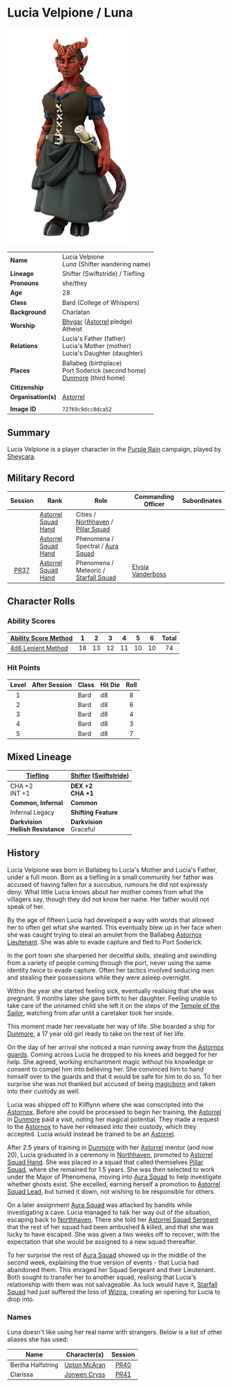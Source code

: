 # Lucia Velpione / Luna

<img src="https://raw.githubusercontent.com/jesskelsall/astarus-images/main/characters/portraits/72769c9dcc8dca52.png" height="500" />

|||
| --- | --- |
| **Name** | Lucia Velpione<br>*Luna* (Shifter wandering name) | character.4
| **Lineage** | Shifter (Swiftstride) / Tiefling |
| **Pronouns** | she/they |
| **Age** | 28 |
| **Class** | Bard (College of Whispers) |
| **Background** | Charlatan |
| **Worship** | [Bhygar](../gods/deities/bhygar.md) ([Astorrel](../organisations/astorrel/astorrel.md) pledge)<br>Atheist |
| **Relations** | Lucia's Father (father)<br>Lucia's Mother (mother)<br>Lucia's Daughter (daughter) |
| **Places** | Ballabeg (birthplace)<br>Port Soderick (second home)<br>[Dunmore](../places/cities/dunmore.md) (third home) |
| **Citizenship** | |
| **Organisation(s)** | [Astorrel](../organisations/astorrel/astorrel.md) |
|||
| **Image ID** | `72769c9dcc8dca52` |

## Summary

Lucia Velpione is a player character in the [Purple Rain](../campaigns/C1-purple-rain.md) campaign, played by [Sheycara](../players/sheycara.md).

## Military Record

| Session | Rank | Role | Commanding Officer | Subordinates |
|:---:| --- | --- | --- | --- |
|| [Astorrel Squad Hand](../organisations/astorrel/ranks/astorrel-squad-hand.md) | Cities / [Northhaven](../places/cities/northhaven.md) / [Pillar Squad](../organisations/astorrel/squads/pillar-squad.md) |||
|| [Astorrel Squad Hand](../organisations/astorrel/ranks/astorrel-squad-hand.md) | Phenomena / Spectral / [Aura Squad](../organisations/astorrel/squads/aura-squad.md) |||
| [PR37](../sessions/PR37.md) | [Astorrel Squad Hand](../organisations/astorrel/ranks/astorrel-squad-hand.md) | Phenomena / Meteoric / [Starfall Squad](../organisations/astorrel/squads/starfall-squad.md) | [Elysia Vanderboss](elysia-vanderboss.md) ||

## Character Rolls

### Ability Scores

| [Ability Score Method](../mechanics/ability-score-method/ability-score-method.md) | 1 | 2 | 3 | 4 | 5 | 6 | Total |
| --- |:---:|:---:|:---:|:---:|:---:|:---:|:---:|
| [4d6 Lenient Method](../mechanics/ability-score-method/4d6-lenient-method.md) | 18 | 13 | 12 | 11 | 10 | 10 | 74 |

### Hit Points

| Level | After Session | Class | Hit Die | Roll |
|:---:|:---:| --- | --- |:---:|
| 1 || Bard | d8 | 8 |
| 2 || Bard | d8 | 6 |
| 3 || Bard | d8 | 4 |
| 4 || Bard | d8 | 3 |
| 5 || Bard | d8 | 7 |

## Mixed Lineage

| [Tiefling](https://www.dndbeyond.com/races/tiefling) | [Shifter](https://www.dndbeyond.com/races/shifter) ([Swiftstride](https://www.dndbeyond.com/races/shifter#Swiftstride)) |
| --- | --- |
| CHA +2<br>INT +1 | **DEX +2<br>CHA +1** |
| **Common, Infernal** | **Common** |
| Infernal Legacy | **Shifting Feature** |
| **Darkvision**<br>**Hellish Resistance** | **Darkvision**<br>Graceful |

## History

Lucia Velpione was born in Ballabeg to Lucia's Mother and Lucia's Father, under a full moon. Born as a tiefling in a small community her father was accused of having fallen for a succubus, rumours he did not expressly deny. What little Lucia knows about her mother comes from what the villagers say, though they did not know her name. Her father would not speak of her.

By the age of fifteen Lucia had developed a way with words that allowed her to often get what she wanted. This eventually blew up in her face when she was caught trying to steal an amulet from the Ballabeg [Astornox Lieutenant](../organisations/astornox/ranks/astornox-lieutenant.md). She was able to evade capture and fled to Port Soderick.

In the port town she sharpened her deceitful skills, stealing and swindling from a variety of people coming through the port, never using the same identity twice to evade capture. Often her tactics involved seducing men and stealing their possessions while they were asleep overnight.

Within the year she started feeling sick, eventually realising that she was pregnant. 9 months later she gave birth to her daughter. Feeling unable to take care of the unnamed child she left it on the steps of the [Temple of the Sailor](../places/buildings/temples/temple-of-the-sailor.md), watching from afar until a caretaker took her inside.

This moment made her reevaluate her way of life. She boarded a ship for [Dunmore](../places/cities/dunmore.md), a 17 year old girl ready to take on the rest of her life.

On the day of her arrival she noticed a man running away from the [Astornox guards](../organisations/astornox/ranks/astornox-guard.md). Coming across Lucia he dropped to his knees and begged for her help. She agreed, working enchantment magic without his knowledge or consent to compel him into believing her. She convinced him to hand himself over to the guards and that it would be safe for him to do so. To her surprise she was not thanked but accused of being [magicborn](../civilisations/kingdom-of-astor/magicborn.md) and taken into their custody as well.

Lucia was shipped off to Kilflynn where she was conscripted into the [Astornox](../organisations/astornox/astornox.md). Before she could be processed to begin her training, the [Astorrel](../organisations/astorrel/astorrel.md) in [Dunmore](../places/cities/dunmore.md) paid a visit, noting her magical potential. They made a request to the [Astornox](../organisations/astornox/astornox.md) to have her released into their custody, which they accepted. Lucia would instead be trained to be an [Astorrel](../organisations/astorrel/astorrel.md).

After 2.5 years of training in [Dunmore](../places/cities/dunmore.md) with her [Astorrel](../organisations/astorrel/astorrel.md) mentor (and now 20), Lucia graduated in a ceremony in [Northhaven](../places/cities/northhaven.md), promoted to [Astorrel Squad Hand](../organisations/astorrel/ranks/astorrel-squad-hand.md). She was placed in a squad that called themselves [Pillar Squad](../organisations/astorrel/squads/pillar-squad.md), where she remained for 1.5 years. She was then selected to work under the Major of Phenomena, moving into [Aura Squad](../organisations/astorrel/squads/aura-squad.md) to help investigate whether ghosts exist. She excelled, earning herself a promotion to [Astorrel Squad Lead](../organisations/astorrel/ranks/astorrel-squad-lead.md), but turned it down, not wishing to be responsible for others.

On a later assignment [Aura Squad](../organisations/astorrel/squads/aura-squad.md) was attacked by bandits while investigating a cave. Lucia managed to talk her way out of the situation, escaping back to [Northhaven](../places/cities/northhaven.md). There she told her [Astorrel Squad Sergeant](../organisations/astorrel/ranks/astorrel-squad-sergeant.md) that the rest of her squad had been ambushed & killed, and that she was lucky to have escaped. She was given a two weeks off to recover, with the expectation that she would be assigned to a new squad thereafter.

To her surprise the rest of [Aura Squad](../organisations/astorrel/squads/aura-squad.md) showed up in the middle of the second week, explaining the true version of events - that Lucia had abandoned them. This enraged her Squad Sergeant and their Lieutenant. Both sought to transfer her to another squad, realising that Lucia's relationship with them was not salvageable. As luck would have it, [Starfall Squad](../organisations/astorrel/squads/starfall-squad.md) had just suffered the loss of [Wizira](wizira.md), creating an opening for Lucia to drop into.

### Names

Luna doesn't like using her real name with strangers. Below is a list of other aliases she has used:

| Name | Character(s) | Session |
| --- | --- |:---:|
| Bertha Halfstring | [Upton McAran](upton-mcaran.md) | [PR40](../sessions/PR40.md) |
| Clarissa | [Jonwen Cryss](jonwen-cryss.md) | [PR41](../sessions/PR41.md) |
